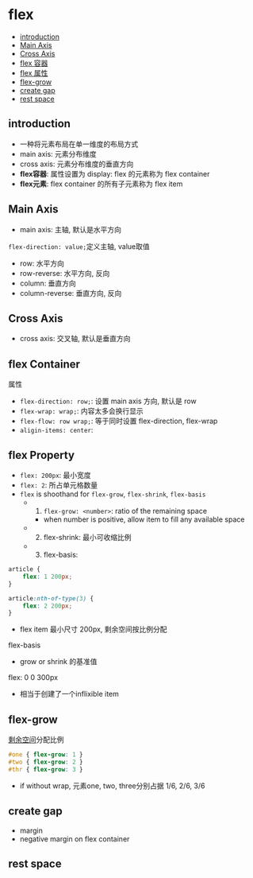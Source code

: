 # flex

- [introduction](#introduction)
- [Main Axis](#main-axis)
- [Cross Axis](#cross-axis)
- [flex 容器](#flex-容器)
- [flex 属性](#flex-属性)
- [flex-grow](#flex-grow)
- [create gap](#create-gap)
- [rest space](#rest-space)

## introduction

- 一种将元素布局在单一维度的布局方式
- main axis: 元素分布维度
- cross axis: 元素分布维度的垂直方向
- **flex容器**: 属性设置为 display: flex 的元素称为 flex container
- **flex元素**: flex container 的所有子元素称为 flex item

## Main Axis

- main axis: 主轴, 默认是水平方向

`flex-direction: value;`定义主轴, value取值

- row: 水平方向
- row-reverse: 水平方向, 反向
- column: 垂直方向
- column-reverse: 垂直方向, 反向

## Cross Axis

- cross axis: 交叉轴, 默认是垂直方向

## flex Container

属性

- `flex-direction: row;`: 设置 main axis 方向, 默认是 row
- `flex-wrap: wrap;`: 内容太多会换行显示
- `flex-flow: row wrap;`: 等于同时设置 flex-direction, flex-wrap
- `aligin-items: center`:

## flex Property

- `flex: 200px`: 最小宽度
- `flex: 2`: 所占单元格数量
- `flex` is shoothand for `flex-grow`, `flex-shrink`, `flex-basis`
  - 1. `flex-grow: <number>`: ratio of the remaining space
    - when number is positive, allow item to fill any available space
  - 2. flex-shrink: 最小可收缩比例
  - 3. flex-basis:

```css
article {
    flex: 1 200px;
}

article:nth-of-type(3) {
    flex: 2 200px;
}
```

- flex item 最小尺寸 200px, 剩余空间按比例分配

flex-basis

- grow or shrink 的基准值

flex: 0 0 300px

- 相当于创建了一个inflixible item

## flex-grow

[剩余空间](#)分配比例

```css
#one { flex-grow: 1 }
#two { flex-grow: 2 }
#thr { flex-grow: 3 }
```

- if without wrap, 元素one, two, three分别占据 1/6, 2/6, 3/6

## create gap

- margin
- negative margin on flex container

## rest space

